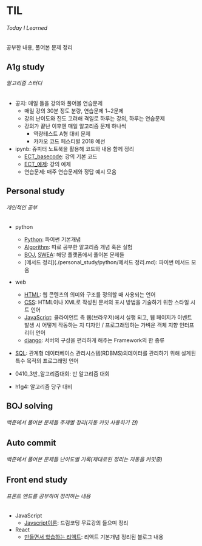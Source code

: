 # TIL

###### Today I Learned

공부한 내용, 풀어본 문제 정리



## A1g study

###### 알고리즘 스터디

- 공지: 매일 들을 강의와 풀어볼 연습문제
  - 매일 강의 30분 정도 분량, 연습문제 1~2문제
  - 강의 난이도와 진도 고려해 격일로 하루는 강의, 하루는 연습문제
  - 강의가 끝난 이후엔 매일 알고리즘 문제 하나씩
    - 역량테스트 A형 대비 문제
    - 카카오 코드 페스티벌 2018 예선
- ipynb: 쥬피터 노트북을 활용해 코드와 내용 함께 정리
  - [ECT_basecode](./A1g_study/ipynb/ECT_basecode.ipynb): 강의 기본 코드
  - [ECT_예제](./A1g_study/ipynb/ECT_예제.ipynb): 강의 예제
  - 연습문제: 매주 연습문제와 정답 예시 모음



## Personal study

###### 개인적인 공부

- python
  - [Python](./personal_study/python/Python.md): 파이썬 기본개념
  - [Algorithm](./personal_study/python/Algorithm): 따로 공부한 알고리즘 개념 혹은 실험
  - [BOJ](./personal_study/python/BOJ), [SWEA](./personal_study/python/SWEA): 해당 플랫폼에서 풀어본 문제들
  - [메서드 정리](./personal_study/python/메서드 정리.md): 파이썬 메서드 모음
- web
  - [HTML](./personal_study/web/html.md): 웹 콘텐츠의 의미와 구조를 정의할 때 사용되는 언어
  - [CSS](./personal_study/web/css.md): HTML이나 XML로 작성된 문서의 표시 방법을 기술하기 위한 스타일 시트 언어
  - [JavaScript](./personal_study/web/js.md): 클라이언트 측 웹(브라우저)에서 실행 되고, 웹 페이지가 이벤트 발생 시 어떻게 작동하는 지 디자인 / 프로그래밍하는 가벼운 객체 지향 인터프리터 언어
  - [django](./personal_study/web/django.md): 서버의 구성을 편리하게 해주는 Framework의 한 종류
- [SQL](./personal_study/SQL.md): 관계형 데이터베이스 관리시스템(RDBMS)의데이터를 관리하기 위해 설계된 특수 목적의 프로그래밍 언어

- 0410_3반_알고리즘대회: 반 알고리즘 대회

- h1g4: 알고리즘 당구 대비



## BOJ solving

###### 백준에서 풀어본 문제들 주제별 정리(자동 커밋 사용하기 전)



## Auto commit

###### 백준에서 풀어본 문제들 난이도별 기록(제대로된 정리는 자동을 커밋중)



## Front end study

###### 프론트 엔드를 공부하며 정리하는 내용

- JavaScript
  - [Javscript이론](./Front-end-study/JavaScript/Javascript이론.md): 드림코딩 무료강의 들으며 정리
- React
  - [만들면서 학습하는 리액트](./Front-end-study/React/만들면서_학습하는_리액트): 리액트 기본개념 정리된 블로그 내용


